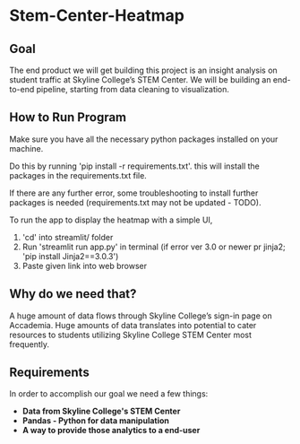 # Stem-Center-Heatmap

<h2>Goal</h2>
<p>The end product we will get building this project is an insight analysis on student traffic at Skyline College’s STEM Center. We will be building an end-to-end pipeline, starting from data cleaning to visualization.</p>

<h2>How to Run Program</h2>

Make sure you have all the necessary python packages installed on your machine.

Do this by running 'pip install -r requirements.txt'. this will install the packages in the requirements.txt file.

If there are any further error, some troubleshooting to install further packages is needed (requirements.txt may not be updated - TODO).

To run the app to display the heatmap with a simple UI,
1. 'cd' into streamlit/ folder
2. Run 'streamlit run app.py' in terminal (if error ver 3.0 or newer pr jinja2; 'pip install Jinja2==3.0.3')
3. Paste given link into web browser

<h2>Why do we need that?</h2>
<p>A huge amount of data flows through Skyline College’s sign-in page on Accademia. Huge amounts of data translates into potential to cater resources to students utilizing Skyline College STEM Center most frequently. </p>

<h2>Requirements</h2>
<p>In order to accomplish our goal we need a few things:</p>
<b>
<ul>
  <li>Data from Skyline College's STEM Center</li>
  <li>Pandas - Python for data manipulation</li>
  <li>A way to provide those analytics to a end-user</li>
</ul>
</b>
